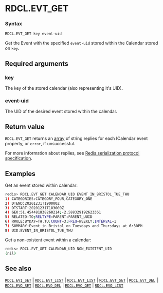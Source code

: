 # RDCL.EVT_GET

### Syntax
```bash
RDCL.EVT_GET key event-uid
```

Get the Event with the specified `event-uid` stored within the Calendar stored on `key`.

## Required arguments

### key
The key of the stored calendar (also representing it's UID).

### event-uid
The UID of the desired event stored within the calendar.

## Return value 

`RDCL.EVT_GET` returns an [array](https://redis.io/docs/reference/protocol-spec/#arrays) of string replies for each ICalendar event property, or `error`, if unsuccessful.

For more information about replies, see [Redis serialization protocol specification](https://redis.io/docs/reference/protocol-spec). 

## Examples

Get an event stored within calendar:
```bash
redis> RDCL.EVT_GET CALENDAR_UID EVENT_IN_BRISTOL_TUE_THU
1) CATEGORIES:CATEGORY_FOUR,CATEGORY_ONE
2) DTEND:20201231T190000Z
3) DTSTART:20201231T183000Z
4) GEO:51.454481838260214;-2.588329192623361
5) RELATED-TO;RELTYPE=PARENT:PARENT_UUID
6) RRULE:BYDAY=TH,TU;COUNT=3;FREQ=WEEKLY;INTERVAL=1
7) SUMMARY:Event in Bristol on Tuesdays and Thursdays at 6:30PM
8) UID:EVENT_IN_BRISTOL_TUE_THU
```

Get a non-existent event within a calendar:
```bash
redis> RDCL.EVT_GET CALENDAR_UID NON_EXISTENT_UID
(nil)
```

## See also

[`RDCL.EVI_SET`](rdcl.evi_set.md) | [`RDCL.EVT_LIST`](rdcl.evt_list.md) | [`RDCL.EVT_LIST`](rdcl.evt_list.md) | [`RDCL.EVT_SET`](rdcl.evt_set.md) | [`RDCL.EVT_DEL`](rdcl.evt_del.md) | [`RDCL.EVO_SET`](rdcl.evo_set.md) | [`RDCL.EVO_DEL`](rdcl.evo_del.md) | [`RDCL.EVO_GET`](rdcl.evo_get.md) | [`RDCL.EVO_LIST`](rdcl.evo_list.md)
